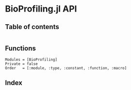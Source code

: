 # BioProfiling.jl API


## Table of contents
 
```@contents
```

## Functions

```@autodocs
Modules = [BioProfiling]
Private = false
Order   = [:module, :type, :constant, :function, :macro]
```

## Index

```@index
``` 
